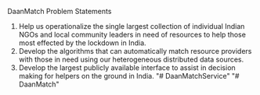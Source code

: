 DaanMatch
Problem Statements

1. Help us operationalize the single largest collection of individual Indian NGOs and local community leaders in need of resources to help those most effected by the lockdown in India.
2. Develop the algorithms that can automatically match resource providers with those in need using our heterogeneous distributed data sources.
3. Develop the largest publicly available interface to assist in decision making for helpers on the ground in India.
"# DaanMatchService" 
"# DaanMatch" 
